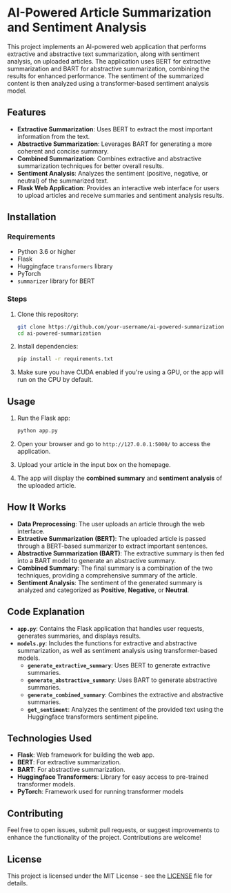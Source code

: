 # AI-Powered Article Summarization and Sentiment Analysis

This project implements an AI-powered web application that performs extractive and abstractive text summarization, along with sentiment analysis, on uploaded articles. The application uses BERT for extractive summarization and BART for abstractive summarization, combining the results for enhanced performance. The sentiment of the summarized content is then analyzed using a transformer-based sentiment analysis model.

## Features
- **Extractive Summarization**: Uses BERT to extract the most important information from the text.
- **Abstractive Summarization**: Leverages BART for generating a more coherent and concise summary.
- **Combined Summarization**: Combines extractive and abstractive summarization techniques for better overall results.
- **Sentiment Analysis**: Analyzes the sentiment (positive, negative, or neutral) of the summarized text.
- **Flask Web Application**: Provides an interactive web interface for users to upload articles and receive summaries and sentiment analysis results.

## Installation

### Requirements
- Python 3.6 or higher
- Flask
- Huggingface `transformers` library
- PyTorch
- `summarizer` library for BERT

### Steps
1. Clone this repository:

    ```bash
    git clone https://github.com/your-username/ai-powered-summarization.git
    cd ai-powered-summarization
    ```

2. Install dependencies:

    ```bash
    pip install -r requirements.txt
    ```

3. Make sure you have CUDA enabled if you're using a GPU, or the app will run on the CPU by default.

## Usage

1. Run the Flask app:

    ```bash
    python app.py
    ```

2. Open your browser and go to `http://127.0.0.1:5000/` to access the application.

3. Upload your article in the input box on the homepage.

4. The app will display the **combined summary** and **sentiment analysis** of the uploaded article.

## How It Works

- **Data Preprocessing**: The user uploads an article through the web interface.
- **Extractive Summarization (BERT)**: The uploaded article is passed through a BERT-based summarizer to extract important sentences.
- **Abstractive Summarization (BART)**: The extractive summary is then fed into a BART model to generate an abstractive summary.
- **Combined Summary**: The final summary is a combination of the two techniques, providing a comprehensive summary of the article.
- **Sentiment Analysis**: The sentiment of the generated summary is analyzed and categorized as **Positive**, **Negative**, or **Neutral**.

## Code Explanation

- **`app.py`**: Contains the Flask application that handles user requests, generates summaries, and displays results.
- **`models.py`**: Includes the functions for extractive and abstractive summarization, as well as sentiment analysis using transformer-based models.
    - **`generate_extractive_summary`**: Uses BERT to generate extractive summaries.
    - **`generate_abstractive_summary`**: Uses BART to generate abstractive summaries.
    - **`generate_combined_summary`**: Combines the extractive and abstractive summaries.
    - **`get_sentiment`**: Analyzes the sentiment of the provided text using the Huggingface transformers sentiment pipeline.

## Technologies Used
- **Flask**: Web framework for building the web app.
- **BERT**: For extractive summarization.
- **BART**: For abstractive summarization.
- **Huggingface Transformers**: Library for easy access to pre-trained transformer models.
- **PyTorch**: Framework used for running transformer models

## Contributing

Feel free to open issues, submit pull requests, or suggest improvements to enhance the functionality of the project. Contributions are welcome!

## License

This project is licensed under the MIT License - see the [LICENSE](LICENSE) file for details.
